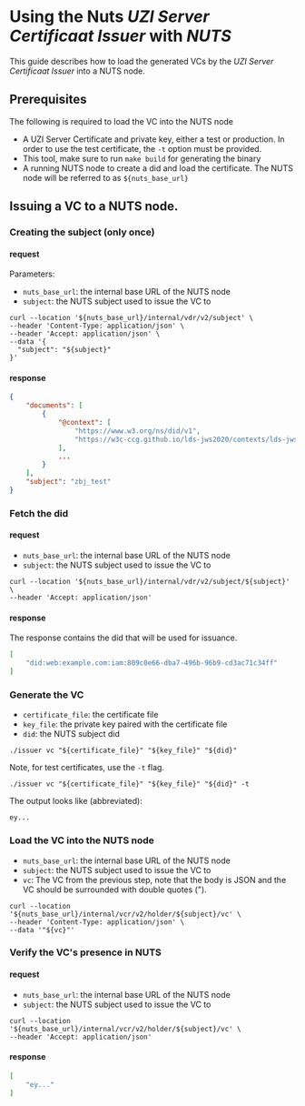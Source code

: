 # Using the Nuts *UZI Server Certificaat Issuer* with *NUTS*
This guide describes how to load the generated VCs by the *UZI Server Certificaat Issuer* into a NUTS node.

## Prerequisites
The following is required to load the VC into the NUTS node
 * A UZI Server Certificate and private key, either a test or production. In order to use the test certificate, the `-t` option must be provided.
 * This tool, make sure to run `make build` for generating the binary
 * A running NUTS node to create a did and load the certificate. The NUTS node will be referred to as ``${nuts_base_url}``

## Issuing a VC to a NUTS node.
### Creating the subject (only once)
#### request
Parameters:
 * `nuts_base_url`: the internal base URL of the NUTS node
 * `subject`: the NUTS subject used to issue the VC to
```shell
curl --location '${nuts_base_url}/internal/vdr/v2/subject' \
--header 'Content-Type: application/json' \
--header 'Accept: application/json' \
--data '{
  "subject": "${subject}"
}'
```
#### response
```json
{
    "documents": [
        {
            "@context": [
                "https://www.w3.org/ns/did/v1",
                "https://w3c-ccg.github.io/lds-jws2020/contexts/lds-jws2020-v1.json"
            ],
            ...
        }
    ],
    "subject": "zbj_test"
}
```
### Fetch the did
#### request
* `nuts_base_url`: the internal base URL of the NUTS node
* `subject`: the NUTS subject used to issue the VC to
```shell
curl --location '${nuts_base_url}/internal/vdr/v2/subject/${subject}' \
--header 'Accept: application/json'
```
#### response
The response contains the did that will be used for issuance.
```json
[
    "did:web:example.com:iam:809c0e66-dba7-496b-96b9-cd3ac71c34ff"
]
```
### Generate the VC
* `certificate_file`: the certificate file
* `key_file`: the private key paired with the certificate file
* `did`: the NUTS subject did
```shell
./issuer vc "${certificate_file}" "${key_file}" "${did}"
```
Note, for test certificates, use the `-t` flag.
```shell
./issuer vc "${certificate_file}" "${key_file}" "${did}" -t
```
The output looks like (abbreviated):
```text
ey...
```
### Load the VC into the NUTS node
* `nuts_base_url`: the internal base URL of the NUTS node
* `subject`: the NUTS subject used to issue the VC to
* `vc`: The VC from the previous step, note that the body is JSON and the VC should be surrounded with double quotes (").
```shell
curl --location '${nuts_base_url}/internal/vcr/v2/holder/${subject}/vc' \
--header 'Content-Type: application/json' \
--data '"${vc}"'
```

### Verify the VC's presence in NUTS
#### request
* `nuts_base_url`: the internal base URL of the NUTS node
* `subject`: the NUTS subject used to issue the VC to
```shell
curl --location '${nuts_base_url}/internal/vcr/v2/holder/${subject}/vc' \
--header 'Accept: application/json'
```
#### response
```json
[
    "ey..."
]
```
